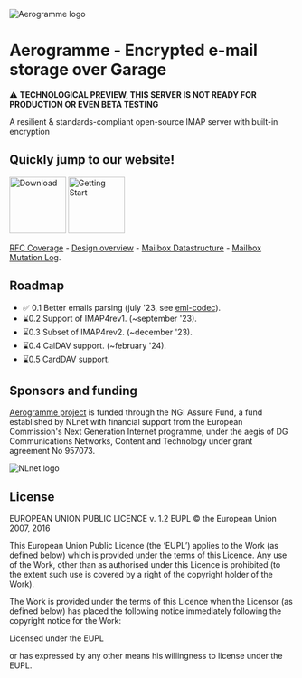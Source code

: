 ![Aerogramme logo](https://aerogramme.deuxfleurs.fr/logo/aerogramme-blue-hz.svg)

# Aerogramme - Encrypted e-mail storage over Garage

⚠️ **TECHNOLOGICAL PREVIEW, THIS SERVER IS NOT READY FOR PRODUCTION OR EVEN BETA TESTING**

A resilient & standards-compliant open-source IMAP server with built-in encryption 

## Quickly jump to our website!

<a href="https://aerogramme.deuxfleurs.fr/download/"><img height="100" src="https://aerogramme.deuxfleurs.fr/images/download.png" alt="Download"/></a>
<a href="https://aerogramme.deuxfleurs.fr/documentation/quick-start/"><img height="100" src="https://aerogramme.deuxfleurs.fr/images/getting-started.png" alt="Getting Start"/></a>

[RFC Coverage](https://aerogramme.deuxfleurs.fr/documentation/reference/rfc/) -
[Design overview](https://aerogramme.deuxfleurs.fr/documentation/design/overview/) -
[Mailbox Datastructure](https://aerogramme.deuxfleurs.fr/documentation/design/mailbox/) -
[Mailbox Mutation Log](https://aerogramme.deuxfleurs.fr/documentation/design/log/).

## Roadmap

  - ✅ 0.1 Better emails parsing (july '23, see [eml-codec](https://git.deuxfleurs.fr/Deuxfleurs/eml-codec)).
  - ⌛0.2 Support of IMAP4rev1. (~september '23).
  - ⌛0.3 Subset of IMAP4rev2. (~december '23).
  - ⌛0.4 CalDAV support. (~february '24).
  - ⌛0.5 CardDAV support.

## Sponsors and funding

[Aerogramme project](https://nlnet.nl/project/Aerogramme/) is funded through the NGI Assure Fund, a fund established by NLnet with financial support from the European Commission's Next Generation Internet programme, under the aegis of DG Communications Networks, Content and Technology under grant agreement No 957073.

![NLnet logo](https://aerogramme.deuxfleurs.fr/images/nlnet.svg)

## License

EUROPEAN UNION PUBLIC LICENCE v. 1.2
EUPL © the European Union 2007, 2016

This European Union Public Licence (the ‘EUPL’) applies to the Work (as defined
below) which is provided under the terms of this Licence. Any use of the Work,
other than as authorised under this Licence is prohibited (to the extent such
use is covered by a right of the copyright holder of the Work).

The Work is provided under the terms of this Licence when the Licensor (as
defined below) has placed the following notice immediately following the
copyright notice for the Work:

Licensed under the EUPL

or has expressed by any other means his willingness to license under the EUPL.

